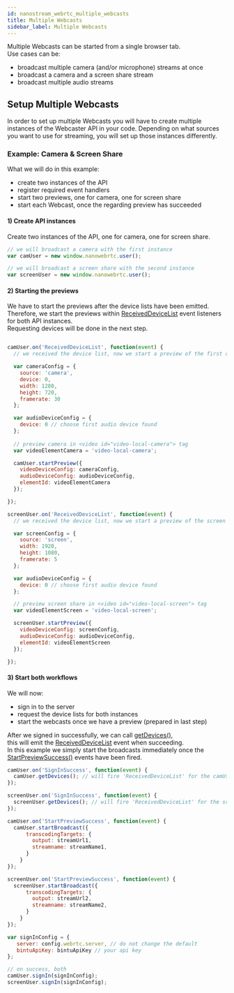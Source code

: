 ```yaml
---
id: nanostream_webrtc_multiple_webcasts
title: Multiple Webcasts
sidebar_label: Multiple Webcasts
---
```


Multiple Webcasts can be started from a single browser tab.<br>
Use cases can be:
- broadcast multiple camera (and/or microphone) streams at once
- broadcast a camera and a screen share stream
- broadcast multiple audio streams

## Setup Multiple Webcasts

In order to set up multiple Webcasts you will have to create multiple instances of
the Webcaster API in your code. Depending on what sources you want to use for streaming,
you will set up those instances differently.

### Example: Camera & Screen Share

What we will do in this example:
- create two instances of the API
- register required event handlers
- start two previews, one for camera, one for screen share
- start each Webcast, once the regarding preview has succeeded

#### 1) Create API instances

Create two instances of the API, one for camera, one for screen share.

```js
// we will broadcast a camera with the first instance
var camUser = new window.nanowebrtc.user();

// we will broadcast a screen share with the second instance
var screenUser = new window.nanowebrtc.user();
```

#### 2) Starting the previews

We have to start the previews after the device lists have been emitted.<br>
Therefore, we start the previews within [ReceivedDeviceList](nanostream_webrtc_api.md#RtcUser+event_ReceivedDeviceList) event listeners for both API instances.<br>
Requesting devices will be done in the next step.

```js

camUser.on('ReceivedDeviceList', function(event) {
  // we received the device list, now we start a preview of the first camera in the list

  var cameraConfig = {
    source: 'camera',  
    device: 0,
    width: 1280,
    height: 720,
    framerate: 30
  };

  var audioDeviceConfig = {
    device: 0 // choose first audio device found
  };
  
  // preview camera in <video id="video-local-camera"> tag
  var videoElementCamera = 'video-local-camera';

  camUser.startPreview({
    videoDeviceConfig: cameraConfig,
    audioDeviceConfig: audioDeviceConfig,
    elementId: videoElementCamera
  });

});

screenUser.on('ReceivedDeviceList', function(event) {
  // we received the device list, now we start a preview of the screen

  var screenConfig = {
    source: 'screen',   
    width: 1920,
    height: 1080,
    framerate: 5
  };

  var audioDeviceConfig = {
    device: 0 // choose first audio device found
  };

  // preview screen share in <video id="video-local-screen"> tag
  var videoElementScreen = 'video-local-screen';

  screenUser.startPreview({
    videoDeviceConfig: screenConfig,
    audioDeviceConfig: audioDeviceConfig,
    elementId: videoElementScreen
  });

});

```
#### 3) Start both workflows

We will now:
- sign in to the server
- request the device lists for both instances
- start the webcasts once we have a preview (prepared in last step)

After we signed in successfully, we can call [getDevices()](nanostream_webrtc_api.md#rtcusergetdevices),<br>
this will emit the [ReceivedDeviceList](nanostream_webrtc_api.md#RtcUser+event_ReceivedDeviceList) event when succeeding.<br>
In this example we simply start the broadcasts immediately once the [StartPreviewSuccess()](nanostream_webrtc_api.md#RtcUser+event_StartPreviewSuccess) events have been fired.

```js
camUser.on('SignInSuccess', function(event) {
  camUser.getDevices(); // will fire 'ReceivedDeviceList' for the camUser
});

screenUser.on('SignInSuccess', function(event) {
  screenUser.getDevices(); // will fire 'ReceivedDeviceList' for the screenUser
});

camUser.on('StartPreviewSuccess', function(event) {
  camUser.startBroadcast({
      transcodingTargets: {
        output: streamUrl1,
        streamname: streamName1,
      }
    }
});

screenUser.on('StartPreviewSuccess', function(event) {
  screenUser.startBroadcast({
      transcodingTargets: {
        output: streamUrl2,
        streamname: streamName2,
      }
    }
});

var signInConfig = {
   server: config.webrtc.server, // do not change the default
   bintuApiKey: bintuApiKey // your api key
};

// on success, both
camUser.signIn(signInConfig);
screenUser.signIn(signInConfig);
```